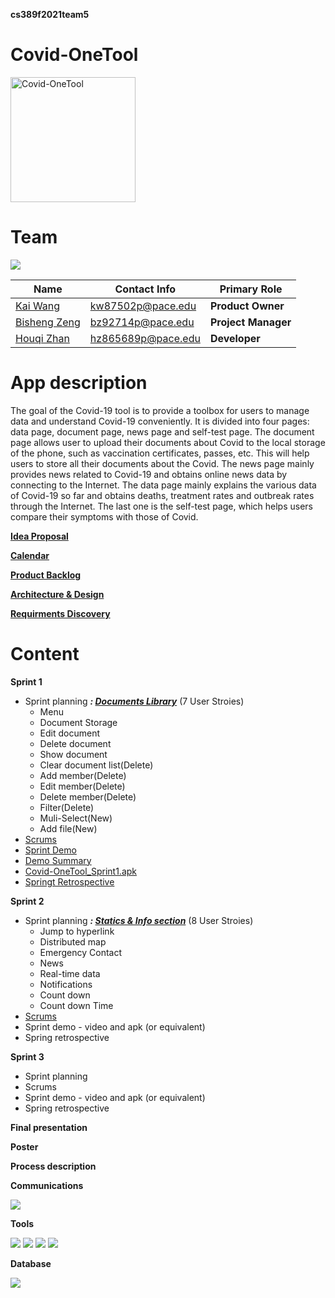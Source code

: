**cs389f2021team5**


# Covid-OneTool

<img src="https://i.ibb.co/cXS848q/Covid-One-Tool-icon.jpg" width="200" height="200" alt="Covid-OneTool"/><br/>

# Team

[![](https://www.linkpicture.com/q/team5_1.png)](https://github.com/paceuniversity/cs389f2021team5)

| Name                                      | Contact Info      | Primary Role    |
| ----------------------------------------- | ----------------- | --------------- |
| [Kai Wang](https://github.com/CarviS0302)     | kw87502p@pace.edu | **Product Owner**    |
| [Bisheng Zeng](https://github.com/Besen-Zeng)       | bz92714p@pace.edu | **Project Manager**   |
| [Houqi Zhan](https://github.com/HouqiZhan) | hz865689p@pace.edu | **Developer** |


# App description
The goal of the Covid-19 tool is to provide a toolbox for users to manage data and understand Covid-19 conveniently. It is divided into four pages: data page, document page, news page and self-test page. The document page allows user to upload their documents about Covid to the local storage of the phone, such as vaccination certificates, passes, etc. This will help users to store all their documents about the Covid. The news page mainly provides news related to Covid-19 and obtains online news data by connecting to the Internet. The data page mainly explains the various data of Covid-19 so far and obtains deaths, treatment rates and outbreak rates through the Internet. The last one is the self-test page, which helps users compare their symptoms with those of Covid.

**[Idea Proposal](https://docs.google.com/document/d/10HzmWiZ-ZYNHuIuPu6Zc_sZbIoZLwivT6GTfsrmtq9M/edit)**

**[Calendar](https://calendar.google.com/calendar/u/0/r?cid=aXZoMmU3NjhzMjRkdGlxZWYwcXZvbzhxcjBAZ3JvdXAuY2FsZW5kYXIuZ29vZ2xlLmNvbQ)**

**[Product Backlog](https://docs.google.com/spreadsheets/d/1RePMRRWv7yBRKYANbVbAyTcsCUguQooIgWcC0NjKyNI/edit#gid=8)**

**[Architecture & Design](https://docs.google.com/document/d/1LkolHQe2s3tgM076YDKm34zMqBLKcNG2PJ8_w9CIGQ8/edit)**

**[Requirments Discovery](https://docs.google.com/document/d/1LkolHQe2s3tgM076YDKm34zMqBLKcNG2PJ8_w9CIGQ8/edit)**




# Content

**Sprint 1**

* Sprint planning _**: [Documents Library](https://docs.google.com/spreadsheets/d/1RePMRRWv7yBRKYANbVbAyTcsCUguQooIgWcC0NjKyNI/edit#gid=1782717252)**_
(7 User Stroies)
  - Menu
  - Document Storage
  - Edit document
  - Delete document
  - Show document
  - Clear document list(Delete)
  - Add member(Delete)
  - Edit member(Delete)
  - Delete member(Delete)
  - Filter(Delete)
  - Muli-Select(New)
  - Add file(New)
* [Scrums](https://docs.google.com/document/d/1XysocCuq3QqqIsNdhdg-6yMqM7jf-PUR_xQvrPCZqzM/edit?usp=sharing) 
* [Sprint Demo](https://youtu.be/WkR-Vl1aPgE)
* [Demo Summary](https://docs.google.com/document/d/1m1IFAnAkUjCBVs2ZXXIaFMsEFV1n77WogcojIa9rzzQ/edit?usp=sharing)
* [Covid-OneTool_Sprint1.apk](https://drive.google.com/file/d/1WSw80jwXFgJx1njYXW21DdE5CPpm90Rx/view?usp=sharing)
* [Springt Retrospective](https://docs.google.com/document/d/1wZtkJAjd6SJv8jj8dWBOp739AGGKLfOIEgKcv-JDtiE/edit?usp=sharing)

**Sprint 2**

* Sprint planning _**: [Statics & Info section](https://docs.google.com/spreadsheets/d/1ZXjuovOq8Lk2VpZvOy0PxUR-YUsTijyQcGmZ7OE__zQ/edit#gid=0)**_
(8 User Stroies)
  - Jump to hyperlink
  - Distributed map
  - Emergency Contact
  - News
  - Real-time data
  - Notifications
  - Count down
  - Count down Time
* [Scrums](https://docs.google.com/document/d/16NhVOoML0KmHQNZjHZLYrAaQzszCzOqU0ItQi2hzC4M/edit?usp=sharing) 
* Sprint demo - video and apk (or equivalent)
* Spring retrospective

**Sprint 3** 

* Sprint planning
* Scrums
* Sprint demo - video and apk (or equivalent)
* Spring retrospective

**Final presentation**

**Poster**

**Process description**

**Communications**

 [![](https://i.imgur.com/md5VyLX.png)](https://discord.com/)

**Tools**

 [![](https://i.imgur.com/sUs2pG4.png)](https://github.com/) [![](https://i.imgur.com/DMpHchR.png)](https://developer.android.com/studio) [![](https://i.imgur.com/1jS4ZyR.png)](https://www.google.com/drive/) [![](https://i.imgur.com/UFflCJs.png)](https://www.adobe.com/products/photoshop.html) 
 
 **Database**
 
 [![](https://github.com/guolindev/LitePal/blob/master/sample/src/main/logo/mini_logo.png?raw=true)](https://github.com/guolindev/LitePal) 
